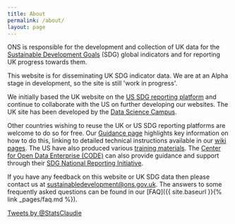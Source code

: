 ```yaml
---
title: About
permalink: /about/
layout: page
---
```


ONS is responsible for the development and collection of UK data for the [Sustainable Development Goals](http://www.un.org/sustainabledevelopment/sustainable-development-goals/) (SDG) global indicators and for reporting UK progress towards them.

This website is for disseminating UK SDG indicator data. We are at an Alpha stage in development, so the site is still 'work in progress'.

We initially based the UK website on the [US SDG reporting platform](https://sdg.data.gov/) and continue to collaborate with the US on further developing our websites. The UK site has been developed by the [Data Science Campus](https://datasciencecampus.ons.gov.uk/).  

Other countries wishing to reuse the UK or US SDG reporting platforms are welcome to do so for free. Our [Guidance page](https://sustainabledevelopment-uk.github.io/guidance/) highlights key information on how to do this, linking to detailed technical instructions available in our [wiki pages](https://github.com/datasciencecampus/sdg-indicators/wiki). The US have also produced various [training materials](https://sdg.data.gov/training/). The  [Center for Open Data Enterprise (CODE)](http://www.opendataenterprise.org/) can also provide guidance and support through their [SDG National Reporting Initiative](https://www.sdgreporting.org/).

If you have any feedback on this website or UK SDG data then please contact us at <a href="mailto:sustainabledevelopment@ons.gov.uk">sustainabledevelopment@ons.gov.uk</a>. The answers to some frequently asked questions can be found in our [FAQ]({{ site.baseurl }}{% link _pages/faq.md %}).

<a class="twitter-timeline"
  href="https://twitter.com/https://twitter.com/StatsClaudie">
Tweets by @StatsClaudie
</a>

